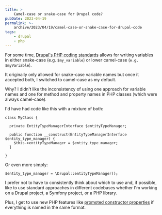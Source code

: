 ```yaml
---
title: >
    Camel-case or snake-case for Drupal code?
pubDate: 2023-04-19
permalink: >-
    archive/2023/04/19/camel-case-or-snake-case-for-drupal-code
tags:
    - drupal
    - php
---
```


For some time, [Drupal's PHP coding standards](https://www.drupal.org/docs/develop/standards/php/php-coding-standards#s-functions-and-variables) allows for writing variables in either snake-case (e.g. `$my_variable`) or lower camel-case (`e.g. $myVariable`).

It originally only allowed for snake-case variable names but once it accepted both, I switched to camel-case as my default.

Why? I didn't like the inconsistency of using one approach for variable names and one for method and property names in PHP classes (which were always camel-case).

I'd have had code like this with a mixture of both:

```language-php
class MyClass {

  private EntityTypeManagerInterface $entityTypeManager;

  public function __construct(EntityTypeManagerInterface $entity_type_manager) {
    $this->entityTypeManager = $entity_type_manager;
  }

}
```

Or even more simply:

```language-php
$entity_type_manager = \Drupal::entityTypeManager();
```

I prefer not to have to consistently think about which to use and, if possible, like to use standard approaches in different codebases whether I'm working on a Drupal project, a Symfony project, or a PHP library.

Plus, I get to use new PHP features like [promoted constructor properties](https://www.oliverdavies.uk/archive/2023/04/12/cleaner-php-code-with-promoted-constructor-properties) if everything is named in the same format.
